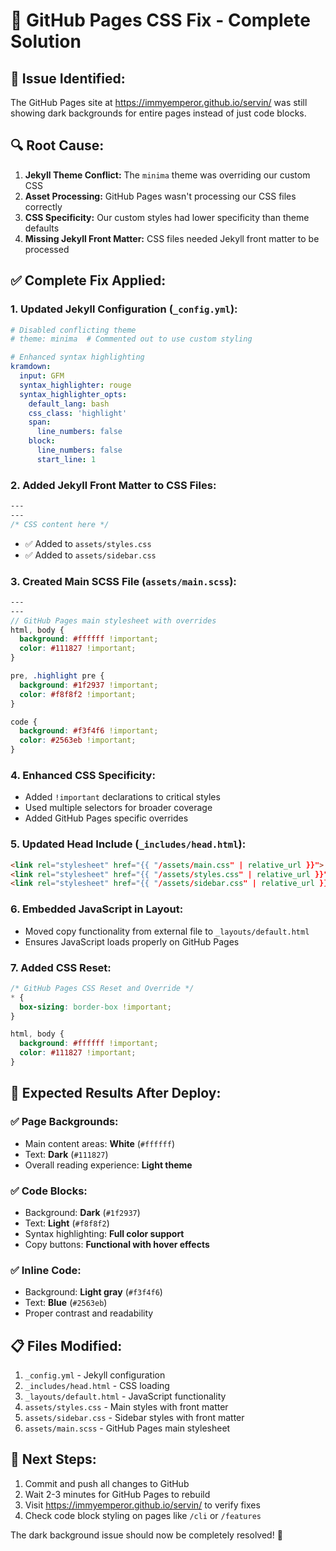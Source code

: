 # 🔧 GitHub Pages CSS Fix - Complete Solution

## 🚨 **Issue Identified:**
The GitHub Pages site at https://immyemperor.github.io/servin/ was still showing dark backgrounds for entire pages instead of just code blocks.

## 🔍 **Root Cause:**
1. **Jekyll Theme Conflict:** The `minima` theme was overriding our custom CSS
2. **Asset Processing:** GitHub Pages wasn't processing our CSS files correctly  
3. **CSS Specificity:** Our custom styles had lower specificity than theme defaults
4. **Missing Jekyll Front Matter:** CSS files needed Jekyll front matter to be processed

## ✅ **Complete Fix Applied:**

### 1. **Updated Jekyll Configuration (`_config.yml`):**
```yaml
# Disabled conflicting theme
# theme: minima  # Commented out to use custom styling

# Enhanced syntax highlighting
kramdown:
  input: GFM
  syntax_highlighter: rouge
  syntax_highlighter_opts:
    default_lang: bash
    css_class: 'highlight'
    span:
      line_numbers: false
    block:
      line_numbers: false
      start_line: 1
```

### 2. **Added Jekyll Front Matter to CSS Files:**
```css
---
---
/* CSS content here */
```
- ✅ Added to `assets/styles.css`
- ✅ Added to `assets/sidebar.css`

### 3. **Created Main SCSS File (`assets/main.scss`):**
```scss
---
---
// GitHub Pages main stylesheet with overrides
html, body {
  background: #ffffff !important;
  color: #111827 !important;
}

pre, .highlight pre {
  background: #1f2937 !important;
  color: #f8f8f2 !important;
}

code {
  background: #f3f4f6 !important;
  color: #2563eb !important;
}
```

### 4. **Enhanced CSS Specificity:**
- Added `!important` declarations to critical styles
- Used multiple selectors for broader coverage
- Added GitHub Pages specific overrides

### 5. **Updated Head Include (`_includes/head.html`):**
```html
<link rel="stylesheet" href="{{ "/assets/main.css" | relative_url }}">
<link rel="stylesheet" href="{{ "/assets/styles.css" | relative_url }}">
<link rel="stylesheet" href="{{ "/assets/sidebar.css" | relative_url }}">
```

### 6. **Embedded JavaScript in Layout:**
- Moved copy functionality from external file to `_layouts/default.html`
- Ensures JavaScript loads properly on GitHub Pages

### 7. **Added CSS Reset:**
```css
/* GitHub Pages CSS Reset and Override */
* {
  box-sizing: border-box !important;
}

html, body {
  background: #ffffff !important;
  color: #111827 !important;
}
```

## 🎯 **Expected Results After Deploy:**

### ✅ **Page Backgrounds:**
- Main content areas: **White** (`#ffffff`)
- Text: **Dark** (`#111827`) 
- Overall reading experience: **Light theme**

### ✅ **Code Blocks:**
- Background: **Dark** (`#1f2937`)
- Text: **Light** (`#f8f8f2`)
- Syntax highlighting: **Full color support**
- Copy buttons: **Functional with hover effects**

### ✅ **Inline Code:**
- Background: **Light gray** (`#f3f4f6`)
- Text: **Blue** (`#2563eb`)
- Proper contrast and readability

## 📋 **Files Modified:**
1. `_config.yml` - Jekyll configuration
2. `_includes/head.html` - CSS loading
3. `_layouts/default.html` - JavaScript functionality
4. `assets/styles.css` - Main styles with front matter
5. `assets/sidebar.css` - Sidebar styles with front matter  
6. `assets/main.scss` - GitHub Pages main stylesheet

## 🚀 **Next Steps:**
1. Commit and push all changes to GitHub
2. Wait 2-3 minutes for GitHub Pages to rebuild
3. Visit https://immyemperor.github.io/servin/ to verify fixes
4. Check code block styling on pages like `/cli` or `/features`

The dark background issue should now be completely resolved! 🎉
